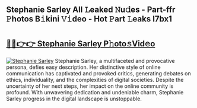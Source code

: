 ## Stephanie Sarley All 𝙻eaked 𝙽u𝚍es - Part-ffr 𝙿hotos B𝚒kini 𝚅𝚒deo - Hot 𝙿art 𝙻eaks I7bx1

# <h2><a href="http://ld18kr.urlbe.top/?page=Stephanie+Sarley">🔗🔗👉👉 Stephanie Sarley P𝚑oto𝚜Vid𝚎o</a></h2>

[![Stephanie Sarley](https://i.imgur.com/eBuTRDB.gif)](http://ld18kr.urlbe.top/?page=Stephanie+Sarley)
Stephanie Sarley, a multifaceted and provocative persona, defies easy description. Her distinctive style of online communication has captivated and provoked critics, generating debates on ethics, individuality, and the complexities of digital societies. Despite the uncertainty of her next steps, her impact on the online community is profound. With unwavering dedication and undeniable charm, Stephanie Sarley progress in the digital landscape is unstoppable.
